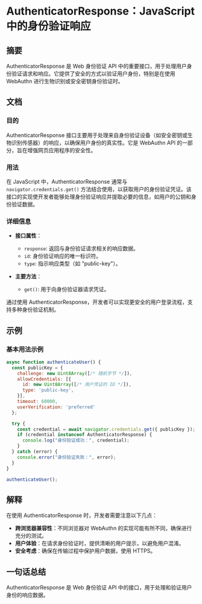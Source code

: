 <!--
Meta Description: # AuthenticatorResponse：JavaScript中的身份验证响应 ## 摘要 AuthenticatorResponse 是 Web 身份验证 API 中的重要接口，用于处理用户身份验证请求和响应。它提供了安全的方式以验证用户身份，特别是在使用 WebAuthn 进行生物识别或安...
Meta Keywords: authenticatorresponse, api, webauthn, get, credential
-->

# AuthenticatorResponse：JavaScript中的身份验证响应

## 摘要
AuthenticatorResponse 是 Web 身份验证 API 中的重要接口，用于处理用户身份验证请求和响应。它提供了安全的方式以验证用户身份，特别是在使用 WebAuthn 进行生物识别或安全密钥身份验证时。

## 文档
### 目的
AuthenticatorResponse 接口主要用于处理来自身份验证设备（如安全密钥或生物识别传感器）的响应，以确保用户身份的真实性。它是 WebAuthn API 的一部分，旨在增强网页应用程序的安全性。

### 用法
在 JavaScript 中，AuthenticatorResponse 通常与 `navigator.credentials.get()` 方法结合使用，以获取用户的身份验证凭证。该接口的实现使开发者能够处理身份验证响应并提取必要的信息，如用户的公钥和身份验证数据。

### 详细信息
- **接口属性**：
  - `response`: 返回与身份验证请求相关的响应数据。
  - `id`: 身份验证响应的唯一标识符。
  - `type`: 指示响应类型（如 "public-key"）。

- **主要方法**：
  - `get()`: 用于向身份验证器请求凭证。
  
通过使用 AuthenticatorResponse，开发者可以实现更安全的用户登录流程，支持多种身份验证机制。

## 示例
### 基本用法示例
```javascript
async function authenticateUser() {
  const publicKey = {
    challenge: new Uint8Array([/* 随机字节 */]),
    allowCredentials: [{
      id: new Uint8Array([/* 用户凭证的 ID */]),
      type: 'public-key',
    }],
    timeout: 60000,
    userVerification: 'preferred'
  };

  try {
    const credential = await navigator.credentials.get({ publicKey });
    if (credential instanceof AuthenticatorResponse) {
      console.log("身份验证成功：", credential);
    }
  } catch (error) {
    console.error("身份验证失败：", error);
  }
}

authenticateUser();
```

## 解释
在使用 AuthenticatorResponse 时，开发者需要注意以下几点：

- **跨浏览器兼容性**：不同浏览器对 WebAuthn 的实现可能有所不同，确保进行充分的测试。
- **用户体验**：在请求身份验证时，提供清晰的用户提示，以避免用户混淆。
- **安全考虑**：确保在传输过程中保护用户数据，使用 HTTPS。

## 一句话总结
AuthenticatorResponse 是 Web 身份验证 API 中的接口，用于处理和验证用户身份的响应数据。